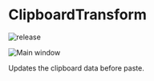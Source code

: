 # ClipboardTransform

![release](https://github.com/magicxor/ClipboardTransform/workflows/release/badge.svg)

![Main window](/../screenshots/main-window.png?raw=true)

Updates the clipboard data before paste.
